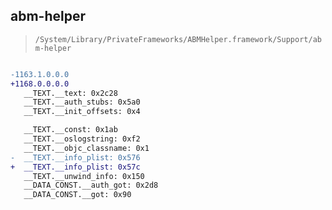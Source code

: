 ## abm-helper

> `/System/Library/PrivateFrameworks/ABMHelper.framework/Support/abm-helper`

```diff

-1163.1.0.0.0
+1168.0.0.0.0
   __TEXT.__text: 0x2c28
   __TEXT.__auth_stubs: 0x5a0
   __TEXT.__init_offsets: 0x4

   __TEXT.__const: 0x1ab
   __TEXT.__oslogstring: 0xf2
   __TEXT.__objc_classname: 0x1
-  __TEXT.__info_plist: 0x576
+  __TEXT.__info_plist: 0x57c
   __TEXT.__unwind_info: 0x150
   __DATA_CONST.__auth_got: 0x2d8
   __DATA_CONST.__got: 0x90

```
